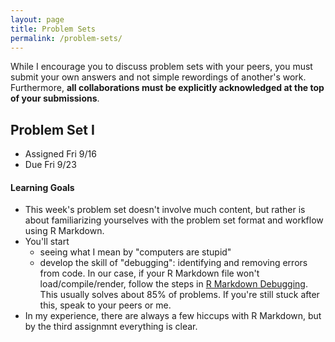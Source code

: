```yaml
---
layout: page
title: Problem Sets
permalink: /problem-sets/
---
```


While I encourage you to discuss problem sets with your peers, you must submit your
own answers and not simple rewordings of another's work. Furthermore, **all
collaborations must be explicitly acknowledged at the top of your submissions**.

## Problem Set I

* Assigned Fri 9/16
* Due Fri 9/23

#### Learning Goals

* This week's problem set doesn't involve much content, but rather is about
familiarizing yourselves with the problem set format and workflow using R
Markdown.
* You'll start
    + seeing what I mean by "computers are stupid"
    + develop the skill of "debugging": identifying and removing errors from code. In our case,
    if your R Markdown file won't load/compile/render, follow the steps in [R Markdown Debugging](https://docs.google.com/document/d/1P7IyZ4On9OlrCOhygFxjC7XhQqyw8OludwChz-uFd_o/edit?usp=sharing).
    This usually solves about 85% of problems. If you're still stuck after this, speak to your peers or me.  
* In my experience, there are always a few hiccups with R Markdown, but by the
third assignmnt everything is clear.
